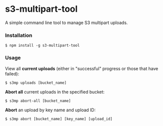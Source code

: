 # s3-multipart-tool

A simple command line tool to manage S3 multipart uploads.

### Installation

```
$ npm install -g s3-multipart-tool
```

### Usage

View all __current uploads__ (either in "successful" progress or those that have failed):

```
$ s3mp uploads [bucket_name]
```

__Abort all__ current uploads in the specified bucket:

```
$ s3mp abort-all [bucket_name]
```

__Abort__ an upload by key name and upload ID:

```
$ s3mp abort [bucket_name] [key_name] [upload_id]
```